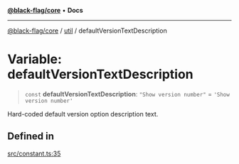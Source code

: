 [**@black-flag/core**](../../README.md) • **Docs**

***

[@black-flag/core](../../README.md) / [util](../README.md) / defaultVersionTextDescription

# Variable: defaultVersionTextDescription

> `const` **defaultVersionTextDescription**: `"Show version number"` = `'Show version number'`

Hard-coded default version option description text.

## Defined in

[src/constant.ts:35](https://github.com/Xunnamius/black-flag/blob/96ce293f8a136c82839c1e658d19dc9a2441c0ab/src/constant.ts#L35)

